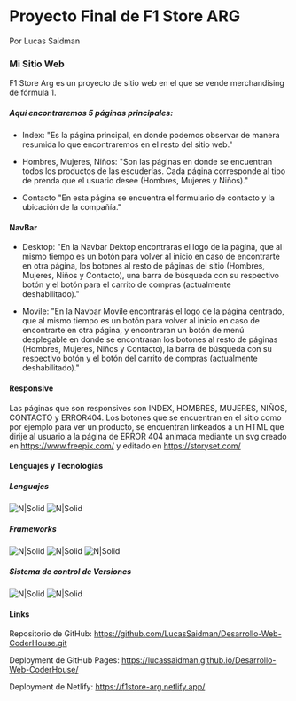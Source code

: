 # Proyecto Final de F1 Store ARG
Por Lucas Saidman


### Mi Sitio Web

F1 Store Arg es un proyecto de sitio web en el que se vende merchandising de fórmula 1.


##### Aquí encontraremos 5 páginas principales:

- Index:
"Es la página principal, en donde podemos observar de manera resumida lo que encontraremos en el resto del sitio web."

 - Hombres, Mujeres, Niños:
 "Son las páginas en donde se encuentran todos los productos de las escuderías. Cada página corresponde al tipo de prenda que el usuario desee (Hombres, Mujeres y Niños)."
 
 - Contacto
 "En esta página se encuentra el formulario de contacto y la ubicación de la compañía."


#### NavBar
- Desktop:
"En la Navbar Dektop encontraras el logo de la página, que al mismo tiempo es un botón para volver al inicio en caso de encontrarte en otra página, los botones al resto de páginas del sitio (Hombres, Mujeres, Niños y Contacto), una barra de búsqueda con su respectivo botón y el botón para el carrito de compras (actualmente deshabilitado)."
 
- Movile:
"En la Navbar Movile encontrarás el logo de la página centrado, que al mismo tiempo es un botón para volver al inicio en caso de encontrarte en otra página, y encontraran un botón de menú desplegable en donde se encontraran los botones al resto de páginas (Hombres, Mujeres, Niños y Contacto), la barra de búsqueda con su respectivo botón y el botón del carrito de compras (actualmente deshabilitado)."

#### Responsive
Las páginas que son responsives son INDEX, HOMBRES, MUJERES, NIÑOS, CONTACTO y ERROR404. Los botones que se encuentran en el sitio como por ejemplo para ver un producto, se encuentran linkeados a un HTML que dirije al usuario a la página de ERROR 404 animada mediante un svg creado en https://www.freepik.com/ y editado en https://storyset.com/

#### Lenguajes y Tecnologías
##### Lenguajes
![N|Solid](https://camo.githubusercontent.com/d63d473e728e20a286d22bb2226a7bf45a2b9ac6c72c59c0e61e9730bfe4168c/68747470733a2f2f696d672e736869656c64732e696f2f62616467652f48544d4c352d4533344632363f7374796c653d666f722d7468652d6261646765266c6f676f3d68746d6c35266c6f676f436f6c6f723d7768697465) ![N|Solid](https://camo.githubusercontent.com/3a0f693cfa032ea4404e8e02d485599bd0d192282b921026e89d271aaa3d7565/68747470733a2f2f696d672e736869656c64732e696f2f62616467652f435353332d3135373242363f7374796c653d666f722d7468652d6261646765266c6f676f3d63737333266c6f676f436f6c6f723d7768697465)
##### Frameworks
 ![N|Solid](https://camo.githubusercontent.com/b13ed67c809178963ce9d538175b02649800772be1ce0cb02da5879e5614e236/68747470733a2f2f696d672e736869656c64732e696f2f62616467652f426f6f7473747261702d3536334437433f7374796c653d666f722d7468652d6261646765266c6f676f3d626f6f747374726170266c6f676f436f6c6f723d7768697465) ![N|Solid](https://camo.githubusercontent.com/a1eae878fdd3d1c1b687992ca74e5cac85f4b68e60a6efaa7bc8dc9883b71229/68747470733a2f2f696d672e736869656c64732e696f2f62616467652f4e6f64652e6a732d3333393933333f7374796c653d666f722d7468652d6261646765266c6f676f3d6e6f6465646f746a73266c6f676f436f6c6f723d7768697465) ![N|Solid](https://camo.githubusercontent.com/8849f369ac031cc842a4ab4248c7f7db6a4b593cad1f2d1c01d3aeb6f0f8dca7/68747470733a2f2f696d672e736869656c64732e696f2f62616467652f536173732d4343363639393f7374796c653d666f722d7468652d6261646765266c6f676f3d73617373266c6f676f436f6c6f723d7768697465)
 ##### Sistema de control de Versiones
 ![N|Solid](https://camo.githubusercontent.com/fbc3df79ffe1a99e482b154b29262ecbb10d6ee4ed22faa82683aa653d72c4e1/68747470733a2f2f696d672e736869656c64732e696f2f62616467652f4769744875622d3130303030303f7374796c653d666f722d7468652d6261646765266c6f676f3d676974687562266c6f676f436f6c6f723d7768697465) ![N|Solid](https://camo.githubusercontent.com/6e8d78b044d638f65e169b344b83e0eb0af52f51da98d0881abda6c69895a561/68747470733a2f2f696d672e736869656c64732e696f2f62616467652f47697448756225323050616765732d3232323232323f7374796c653d666f722d7468652d6261646765266c6f676f3d4769744875622532305061676573266c6f676f436f6c6f723d7768697465)
 
 #### Links
 Repositorio de GitHub: https://github.com/LucasSaidman/Desarrollo-Web-CoderHouse.git
 
 Deployment de GitHub Pages: https://lucassaidman.github.io/Desarrollo-Web-CoderHouse/
 
 Deployment de Netlify: https://f1store-arg.netlify.app/
 